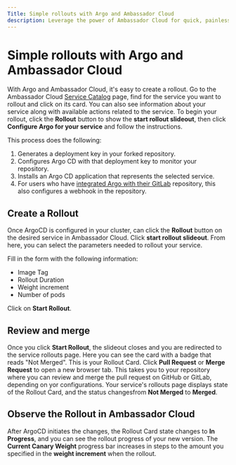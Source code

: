 ```yaml
---
Title: Simple rollouts with Argo and Ambassador Cloud
description: Leverage the power of Ambassador Cloud for quick, painless, and secure rollouts.
---
```


# Simple rollouts with Argo and Ambassador Cloud

With Argo and Ambassador Cloud, it's easy to create a rollout. Go to the Ambassador Cloud <a href="https://app.getambassador.io/cloud/services" target="_blank">Service Catalog</a> page, find for the service you want to rollout and click on its card. You can also see information about your service along with available actions related to the service. To begin your rollout, click the **Rollout** button to show the **start rollout slideout**, then click **Configure Argo for your service**  and follow the instructions. 

This process does the following:
1. Generates a deployment key in your forked repository.
1. Configures Argo CD with that deployment key to monitor your repository.
1. Installs an Argo CD application that represents the selected service.
1. For users who have [integrated Argo with their GitLab](../installing-argo/#enable-integration-with-github-dockerhub-or-gitlab) repository, this also configures a webhook in the repository.

## Create a Rollout

Once ArgoCD is configured in your cluster, can click the **Rollout** button on the desired service in Ambassador Cloud. Click **start rollout slideout**. From here, you can select the parameters needed to rollout your service.

Fill in the form with the following information:
- Image Tag
- Rollout Duration
- Weight increment
- Number of pods

Click on **Start Rollout**.

## Review and merge

Once you click **Start Rollout**, the slideout closes and you are redirected to the service rollouts page. Here you can see the card with a badge that reads "Not Merged". This is your Rollout Card. 
Click **Pull Request** or **Merge Request** to open a new browser tab. This takes you to your repository where you can review and merge the pull request on GitHub or GitLab, depending on yor configurations.
Your service's rollouts page displays state of the Rollout Card, and the status changesfrom **Not Merged** to **Merged**.

## Observe the Rollout in Ambassador Cloud

After ArgoCD initiates the changes, the Rollout Card state changes to **In Progress**, and you can see the rollout progress of your new version.
The **Current Canary Weight** progress bar increases in steps to the amount you specified in the **weight increment** when the rollout.